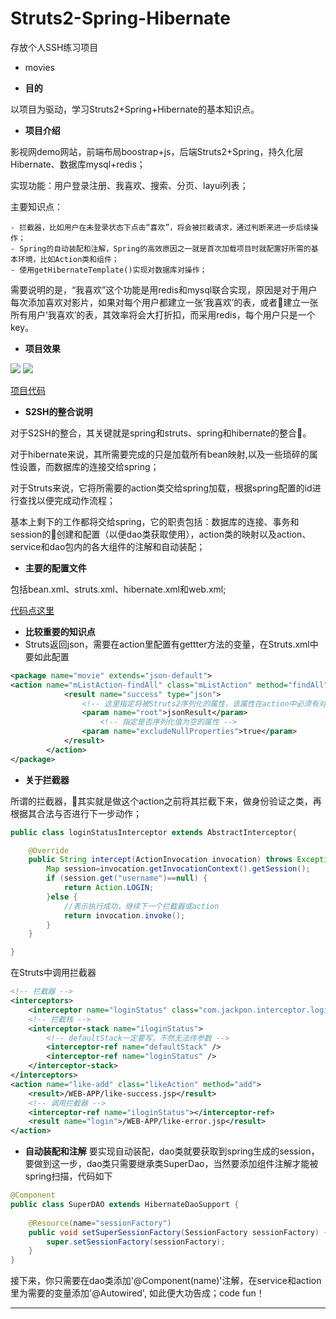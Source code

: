 # Struts2-Spring-Hibernate
存放个人SSH练习项目

- movies 

- **目的**

以项目为驱动，学习Struts2+Spring+Hibernate的基本知识点。

- **项目介绍**

影视网demo网站，前端布局boostrap+js，后端Struts2+Spring，持久化层Hibernate、数据库mysql+redis；

实现功能：用户登录注册、我喜欢、搜索、分页、layui列表；

主要知识点：

	- 拦截器，比如用户在未登录状态下点击“喜欢”，将会被拦截请求，通过判断来进一步后续操作；
	- Spring的自动装配和注解，Spring的高效原因之一就是首次加载项目时就配置好所需的基本环境，比如Action类和组件；
	- 使用getHibernateTemplate()实现对数据库对操作；

需要说明的是，“我喜欢”这个功能是用redis和mysql联合实现，原因是对于用户每次添加喜欢对影片，如果对每个用户都建立一张‘我喜欢’的表，或者建立一张所有用户‘我喜欢’的表，其效率将会大打折扣，而采用redis，每个用户只是一个key。

- **项目效果**

<img src="https://github.com/Jackpon/Struts2-Spring-Hibernate/tree/master/gif/ilike.gif"/>

<img src="https://github.com/Jackpon/Struts2-Spring-Hibernate/tree/master/gif/search.gif"/>

[项目代码](https://github.com/Jackpon/Struts2-Spring-Hibernate/tree/master/movie)

- **S2SH的整合说明**

对于S2SH的整合，其关键就是spring和struts、spring和hibernate的整合。

对于hibernate来说，其所需要完成的只是加载所有bean映射,以及一些琐碎的属性设置，而数据库的连接交给spring；

对于Struts来说，它将所需要的action类交给spring加载，根据spring配置的id进行查找以便完成动作流程；

基本上剩下的工作都将交给spring，它的职责包括：数据库的连接、事务和session的创建和配置（以便dao类获取使用），action类的映射以及action、service和dao包内的各大组件的注解和自动装配；

- **主要的配置文件**

包括bean.xml、struts.xml、hibernate.xml和web.xml;

[代码点这里](https://github.com/Jackpon/Struts2-Spring-Hibernate/tree/master/movie)

- **比较重要的知识点**
- Struts返回json，需要在action里配置有gettter方法的变量，在Struts.xml中要如此配置

```xml
<package name="movie" extends="json-default">
<action name="mListAction-findAll" class="mListAction" method="findAll" >
			<result name="success" type="json">  
                <!-- 这里指定将被Struts2序列化的属性，该属性在action中必须有对应的getter方法 -->  
                <param name="root">jsonResult</param>  
                    <!-- 指定是否序列化值为空的属性 -->  
                <param name="excludeNullProperties">true</param>  
            </result> 
		</action>
</package>
```
- **关于拦截器**

所谓的拦截器，其实就是做这个action之前将其拦截下来，做身份验证之类，再根据其合法与否进行下一步动作；

```java
public class loginStatusInterceptor extends AbstractInterceptor{

	@Override
	public String intercept(ActionInvocation invocation) throws Exception {
		Map session=invocation.getInvocationContext().getSession();
        if (session.get("username")==null) {
			return Action.LOGIN;
		}else {
			//表示执行成功，继续下一个拦截器或action
			return invocation.invoke();
		}
	}

}
```
在Struts中调用拦截器

```xml
<!-- 拦截器 -->
<interceptors>
	<interceptor name="loginStatus" class="com.jackpon.interceptor.loginStatusInterceptor"></interceptor>
	<!-- 拦截栈 -->
	<interceptor-stack name="iloginStatus">
		<!-- defaultStack一定要写，不然无法传参数 -->
		<interceptor-ref name="defaultStack" />
		<interceptor-ref name="loginStatus" />
	</interceptor-stack>
</interceptors>
<action name="like-add" class="likeAction" method="add">
	<result>/WEB-APP/like-success.jsp</result>
	<!-- 调用拦截器 -->
	<interceptor-ref name="iloginStatus"></interceptor-ref>
	<result name="login">/WEB-APP/like-error.jsp</result>
</action> 
```

- **自动装配和注解**
要实现自动装配，dao类就要获取到spring生成的session，要做到这一步，dao类只需要继承类SuperDao，当然要添加组件注解才能被spring扫描，代码如下

```java
@Component
public class SuperDAO extends HibernateDaoSupport {
	
	@Resource(name="sessionFactory")
	public void setSuperSessionFactory(SessionFactory sessionFactory) {
		super.setSessionFactory(sessionFactory);
	}
}

```
接下来，你只需要在dao类添加'@Component(name)'注解，在service和action里为需要的变量添加'@Autowired',
如此便大功告成；code fun！

---
